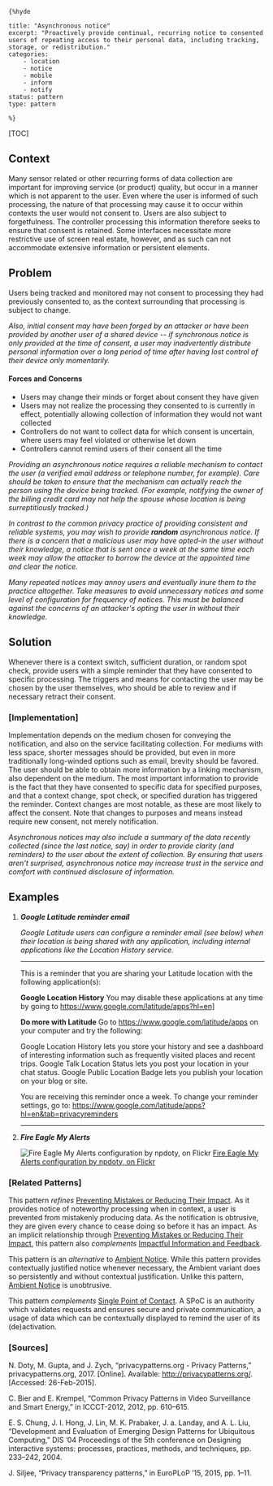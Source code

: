     {%hyde

    title: "Asynchronous notice"
    excerpt: "Proactively provide continual, recurring notice to consented users of repeating access to their personal data, including tracking, storage, or redistribution."
    categories:
        - location
        - notice
        - mobile
        - inform
        - notify
    status: pattern
    type: pattern

    %}

[TOC]

<!--### [Also Known As]-->
<!-- All other names the pattern is known by.-->



## Context
<!-- The situations in which the pattern may apply.-->
<!-- Aspects which constrain the solution, but are not modified by it. They affect the impact of different forces.-->

Many sensor related or other recurring forms of data collection are important for improving service (or product) quality, but occur in a manner which is not apparent to the user. Even where the user is informed of such processing, the nature of that processing may cause it to occur within contexts the user would not consent to. Users are also subject to forgetfulness. The controller processing this information therefore seeks to ensure that consent is retained. Some interfaces necessitate more restrictive use of screen real estate, however, and as such can not accommodate extensive information or persistent elements.

## Problem
<!-- The problem a pattern addresses, including a list of forces describing why a problem might be difficult to solve.-->

Users being tracked and monitored may not consent to processing they had previously consented to, as the context surrounding that processing is subject to change.

_Also, initial consent may have been forged by an attacker or have been provided by another user of a shared device -- if synchronous notice is only provided at the time of consent, a user may inadvertently distribute personal information over a long period of time after having lost control of their device only momentarily._

#### Forces and Concerns
<!-- Implications in this problem which affect the appropriateness of a solution, and are affected by this pattern.-->
<!-- Forces should be highly visible for easy reference, where less obvious a dedicated section is recommended.-->
- Users may change their minds or forget about consent they have given
- Users may not realize the processing they consented to is currently in effect, potentially allowing collection of information they would not want collected
- Controllers do not want to collect data for which consent is uncertain, where users may feel violated or otherwise let down
- Controllers cannot remind users of their consent all the time

<!--concerns-->
_Providing an asynchronous notice requires a reliable mechanism to contact the user (a verified email address or telephone number, for example). Care should be taken to ensure that the mechanism can actually reach the person using the device being tracked. (For example, notifying the owner of the billing credit card may not help the spouse whose location is being surreptitiously tracked.)_

_In contrast to the common privacy practice of providing consistent and reliable systems, you may wish to provide **random** asynchronous notice. If there is a concern that a malicious user may have opted-in the user without their knowledge, a notice that is sent once a week at the same time each week may allow the attacker to borrow the device at the appointed time and clear the notice._

_Many repeated notices may annoy users and eventually inure them to the practice altogether. Take measures to avoid unnecessary notices and some level of configuration for frequency of notices. This must be balanced against the concerns of an attacker's opting the user in without their knowledge._

## Solution
<!-- A concise description of how the pattern addresses the problem.-->

Whenever there is a context switch, sufficient duration, or random spot check, provide users with a simple reminder that they have consented to specific processing. The triggers and means for contacting the user may be chosen by the user themselves, who should be able to review and if necessary retract their consent.

<!--### [Structure]-->
<!--A detailed specification of the structural aspects of the pattern. A class diagram if applicable.-->



### [Implementation]
<!--Guidelines for implementing the pattern; code fragments; suggested PETS; policy fragments.-->

Implementation depends on the medium chosen for conveying the notification, and also on the service facilitating collection. For mediums with less space, shorter messages should be provided, but even in more traditionally long-winded options such as email, brevity should be favored. The user should be able to obtain more information by a linking mechanism, also dependent on the medium. The most important information to provide is the fact that they have consented to specific data for specified purposes, and that a context change, spot check, or specified duration has triggered the reminder. Context changes are most notable, as these are most likely to affect the consent. Note that changes to purposes and means instead require new consent, not merely notification.

_Asynchronous notices may also include a summary of the data recently collected (since the last notice, say) in order to provide clarity (and reminders) to the user about the extent of collection. By ensuring that users aren't surprised, asynchronous notice may increase trust in the service and comfort with continued disclosure of information._

<!--## Consequences-->
<!--The advantages (benefits) and disadvantages (liabilities) of applying the pattern.-->



<!--### [Constraints]-->
<!-- limitations as a consequence of applying the pattern.-->



## Examples
<!--Motivational example to see how the pattern is applied.-->

1. _**Google Latitude reminder email**_

   _Google Latitude users can configure a reminder email (see below) when their location is being shared with any application, including internal applications like the Location History service._

   <hr>This is a reminder that you are sharing your Latitude location with the following application(s):

   **Google Location History**
   You may disable these applications at any time by going to <https://www.google.com/latitude/apps?hl=en]>

   **Do more with Latitude**
   Go to <https://www.google.com/latitude/apps> on your computer and try the following:

   Google Location History lets you store your history and see a dashboard of interesting information such as frequently visited places and recent trips.
   Google Talk Location Status lets you post your location in your chat status.
   Google Public Location Badge lets you publish your location on your blog or site.

   You are receiving this reminder once a week. To change your reminder settings, go to: <https://www.google.com/latitude/apps?hl=en&tab=privacyreminders><hr>

2. _**Fire Eagle My Alerts**_

   ![Fire Eagle My Alerts configuration by npdoty, on Flickr](http://farm6.static.flickr.com/5001/5642647032_e74e815f6a.jpg)
   [Fire Eagle My Alerts configuration by npdoty, on Flickr](http://www.flickr.com/photos/npdoty/5642647032])

<!--### [Known Uses]-->
<!-- Pointers to various applications of the pattern.-->



<!--## See Also-->
<!-- Any pointers to relevant information, not contained in the subfields below.-->



### [Related Patterns]
<!-- Supporting and conflicting patterns-->

This pattern _refines_ [Preventing Mistakes or Reducing Their Impact](Preventing-Mistakes-or-Reducing-Their-Impact). As it provides notice of noteworthy processing when in context, a user is prevented from mistakenly producing data. As the notification is obtrusive, they are given every chance to cease doing so before it has an impact. As an implicit relationship through [Preventing Mistakes or Reducing Their Impact](Preventing-Mistakes-or-Reducing-Their-Impact), this pattern also _complements_ [Impactful Information and Feedback](Impactful-Information-and-Feedback).

This pattern is an _alternative_ to [Ambient Notice](Ambient-Notice). While this pattern provides contextually justified notice whenever necessary, the Ambient variant does so persistently and without contextual justification. Unlike this pattern, [Ambient Notice](Ambient-Notice) is unobtrusive.

This pattern _complements_ [Single Point of Contact](Single-Point-of-Contact). A SPoC is an authority which validates requests and ensures secure and private communication, a usage of data which can be contextually displayed to remind the user of its (de)activation.

### [Sources]
<!-- References to the original source of the pattern.-->

N. Doty, M. Gupta, and J. Zych, “privacypatterns.org - Privacy Patterns,” privacypatterns.org, 2017. [Online]. Available: http://privacypatterns.org/. [Accessed: 26-Feb-2015].

C. Bier and E. Krempel, “Common Privacy Patterns in Video Surveillance and Smart Energy,” in ICCCT-2012, 2012, pp. 610–615.

E. S. Chung, J. I. Hong, J. Lin, M. K. Prabaker, J. a. Landay, and A. L. Liu, “Development and Evaluation of Emerging Design Patterns for Ubiquitous Computing,” DIS ’04 Proceedings of the 5th conference on Designing interactive systems: processes, practices, methods, and techniques, pp. 233–242, 2004.

J. Siljee, “Privacy transparency patterns,” in EuroPLoP ’15, 2015, pp. 1–11.

<!--## General Comments-->
<!-- Separate discussion on the pattern.-->



<!--## Tags-->
<!-- User definable descriptors for additional correlation.-->


